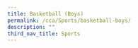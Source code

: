 ```yaml
---
title: Basketball (Boys)
permalink: /cca/Sports/basketball-boys/
description: ""
third_nav_title: Sports
---
```

